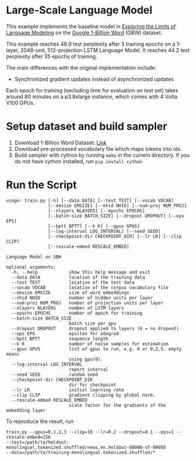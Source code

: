 # Large-Scale Language Model
This example implements the baseline model in
[Exploring the Limits of Language Modeling](https://arxiv.org/abs/1602.02410) on the
[Google 1-Billion Word](https://github.com/ciprian-chelba/1-billion-word-language-modeling-benchmark) (GBW) dataset.

This example reaches 48.9 test perplexity after 5 training epochs on a 1-layer, 2048-unit, 512-projection LSTM Language Model.
It reaches 44.2 test perplexity after 35 epochs of training.

The main differences with the original implementation include:
* Synchronized gradient updates instead of asynchronized updates

Each epoch for training (excluding time for evaluation on test set) takes around 80 minutes on a p3.8xlarge instance, which comes with 4 Volta V100 GPUs.

# Setup dataset and build sampler
1. Download 1-Billion Word Dataset: [Link](http://www.statmt.org/lm-benchmark/1-billion-word-language-modeling-benchmark-r13output.tar.gz)
2. Download pre-processed vocabulary file which maps tokens into ids.
3. Build sampler with cython by running `make` in the current directory. If you do not have cython installed, run `pip install cython`

# Run the Script
```
usage: train.py [-h] [--data DATA] [--test TEST] [--vocab VOCAB]
                [--emsize EMSIZE] [--nhid NHID] [--num-proj NUM_PROJ]
                [--nlayers NLAYERS] [--epochs EPOCHS]
                [--batch-size BATCH_SIZE] [--dropout DROPOUT] [--eps EPS]
                [--bptt BPTT] [--k K] [--gpus GPUS]
                [--log-interval LOG_INTERVAL] [--seed SEED]
                [--checkpoint-dir CHECKPOINT_DIR] [--lr LR] [--clip CLIP]
                [--rescale-embed RESCALE_EMBED]

Language Model on GBW

optional arguments:
  -h, --help            show this help message and exit
  --data DATA           location of the training data
  --test TEST           location of the test data
  --vocab VOCAB         location of the corpus vocabulary file
  --emsize EMSIZE       size of word embeddings
  --nhid NHID           number of hidden units per layer
  --num-proj NUM_PROJ   number of projection units per layer
  --nlayers NLAYERS     number of LSTM layers
  --epochs EPOCHS       number of epoch for training
  --batch-size BATCH_SIZE
                        batch size per gpu
  --dropout DROPOUT     dropout applied to layers (0 = no dropout)
  --eps EPS             epsilon for adagrad
  --bptt BPTT           sequence length
  --k K                 number of noise samples for estimation
  --gpus GPUS           list of gpus to run, e.g. 0 or 0,2,5. empty means
                        using gpu(0).
  --log-interval LOG_INTERVAL
                        report interval
  --seed SEED           random seed
  --checkpoint-dir CHECKPOINT_DIR
                        dir for checkpoint
  --lr LR               initial learning rate
  --clip CLIP           gradient clipping by global norm.
  --rescale-embed RESCALE_EMBED
                        scale factor for the gradients of the embedding layer
```

To reproduce the result, run
```
train.py --gpus=0,1,2,3 --clip=10 --lr=0.2 --dropout=0.1 --eps=1 --rescale-embed=256
--test=/path/to/heldout-monolingual.tokenized.shuffled/news.en.heldout-00000-of-00050
--data=/path/to/training-monolingual.tokenized.shuffled/*
```
